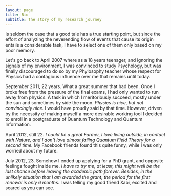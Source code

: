 ```yaml
---
layout: page
title: Bio
subtitle: The story of my research journey 
---
```


Is seldom the case that a good tale has a true starting point, but since the effort of analyzing the neverending flow of events that cause its origin entails a considerable task, I have to select one of them only based on my poor memory.

Let's go back to April 2007 where as a 18 years teenager, and ignoring the signals of my environment, I was convinced to study Psychology, but was finally discouraged to do so by my Phylosophy teacher whose respect for Physics had a contagious influence over me that remains until today. 

September 2011, 22 years. What a great summer that had been. Once I broke free from the pressure of the final exams, I had only wanted to run away from physics. A task in which I meritoriously succeed, mostly under the sun and sometimes by side the moon. _Physics is nice, but not convincingly nice._ I would have proudly said by that time. However, driven by the necessity of making myself a more desirable working tool I decided to enroll in a postgraduate of Quantum Technology and Quantum Information.

April 2012, still 22. _I could be a great Farmer, I love living outside, in contact with Nature, and I don't love almost failing Quantum Field Theory for a second time._ My Facebook friends found this quite funny, while I was only worried about my future.

July 2012, 23. Somehow I ended up applying for a PhD grant, and opposite feelings fought inside me. _I have to try me, at least, this might well be the last chance before leaving the academic path forever. Besides, in the unlikely situation that I am awarded the grant, the period for the first renewal is only 6 months._ I was telling my good friend Xabi, excited and scared as you can see.
